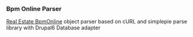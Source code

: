 ### Bpm Online Parser

[Real Estate BpmOnline](https://realestate.bpmonline.com/) object parser based on cURL and simplepie parse library with Drupal6 Database adapter